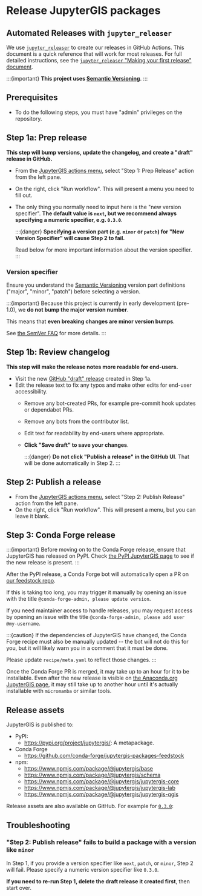 # Release JupyterGIS packages

## Automated Releases with `jupyter_releaser`

We use [`jupyter_releaser`](https://jupyter-releaser.readthedocs.io/en/latest/) to
create our releases in GitHub Actions.
This document is a quick reference that will work for most releases.
For full detailed instructions, see the
[`jupyter_releaser` "Making your first release" document](https://jupyter-releaser.readthedocs.io/en/latest/get_started/making_release_from_repo.html).

:::{important}
**This project uses [Semantic Versioning](https://semver.org)**.
:::

## Prerequisites

- To do the following steps, you must have "admin" privileges on the repository.

## Step 1a: Prep release

**This step will bump versions, update the changelog, and create a "draft" release in
GitHub.**

- From the [JupyterGIS actions menu](https://github.com/geojupyter/jupytergis/actions),
  select "Step 1: Prep Release" action from the left pane.
- On the right, click "Run workflow". This will present a menu you need to fill out.
- The only thing you normally need to input here is the "new version specifier".
  **The default value is `next`, but we recommend always specifying a numeric specifier, e.g. `0.3.0`**.

  :::{danger}
  **Specifying a version part (e.g. `minor` or `patch`) for "New Version Specifier" will
  cause Step 2 to fail.**

  Read below for more important information about the version specifier.
  :::

### Version specifier

Ensure you understand the [Semantic Versioning](https://semver.org) version part
definitions ("major", "minor", "patch") before selecting a version.

:::{important}
Because this project is currently in early development (pre-1.0), we **do not bump the
major version number**.

This means that **even breaking changes are minor version bumps**.

See [the SemVer FAQ](https://semver.org/#how-should-i-deal-with-revisions-in-the-0yz-initial-development-phase) for more details.
:::

## Step 1b: Review changelog

**This step will make the release notes more readable for end-users.**

- Visit the new [GitHub "draft" release](https://github.com/geojupyter/jupytergis/releases) created in Step 1a.
- Edit the release text to fix any typos and make other edits for end-user
  accessibility.
  - Remove any bot-created PRs, for example pre-commit hook updates or dependabot PRs.
  - Remove any bots from the contributor list.
  - Edit text for readability by end-users where appropriate.
  - **Click "Save draft" to save your changes**.

    :::{danger}
    **Do not click "Publish a release" in the GitHub UI**.
    That will be done automatically in Step 2.
    :::

## Step 2: Publish a release

- From the [JupyterGIS actions menu](https://github.com/geojupyter/jupytergis/actions),
  select "Step 2: Publish Release" action from the left pane.
- On the right, click "Run workflow". This will present a menu, but you can leave it
  blank.

## Step 3: Conda Forge release

:::{important}
Before moving on to the Conda Forge release, ensure that JupyterGIS has released on PyPI.
Check [the PyPI JupyterGIS page](https://pypi.org/project/jupytergis/) to see if the new
release is present.
:::

After the PyPI release, a Conda Forge bot will automatically open a PR on
[our feedstock repo](https://github.com/conda-forge/jupytergis-packages-feedstock).

If this is taking too long, you may trigger it manually by opening an issue with the
title `@conda-forge-admin, please update version`.

If you need maintainer access to handle releases, you may request access by opening an
issue with the title `@conda-forge-admin, please add user @my-username`.

:::{caution}
If the dependencies of JupyterGIS have changed, the Conda Forge recipe must also be
manually updated -- the bot will not do this for you, but it will likely warn you in a
comment that it must be done.

Please update `recipe/meta.yaml` to reflect those changes.
:::

Once the Conda Forge PR is merged, it may take up to an hour for it to be installable.
Even after the new release is visible on
[the Anaconda.org JupyterGIS page](https://anaconda.org/conda-forge/jupytergis/files),
it may still take up to another hour until it's actually installable with `micromamba`
or similar tools.

## Release assets

JupyterGIS is published to:

- PyPI:
  - <https://pypi.org/project/jupytergis/>: A metapackage.
- Conda Forge
  - <https://github.com/conda-forge/jupytergis-packages-feedstock>
- npm:
  - <https://www.npmjs.com/package/@jupytergis/base>
  - <https://www.npmjs.com/package/@jupytergis/schema>
  - <https://www.npmjs.com/package/@jupytergis/jupytergis-core>
  - <https://www.npmjs.com/package/@jupytergis/jupytergis-lab>
  - <https://www.npmjs.com/package/@jupytergis/jupytergis-qgis>

Release assets are also available on GitHub. For example for
[`0.3.0`](https://github.com/geojupyter/jupytergis/releases/tag/v0.3.0):

## Troubleshooting

### "Step 2: Publish release" fails to build a package with a version like `minor`

In Step 1, if you provide a version specifier like `next`, `patch`, or `minor`, Step 2
will fail.
Please specify a numeric version specifier like `0.3.0`.

**If you need to re-run Step 1, delete the draft release it created first**, then start
over.
